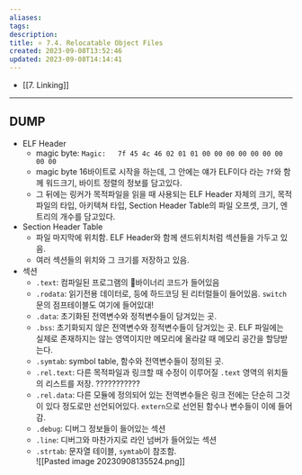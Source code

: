 ```yaml
---
aliases: 
tags: 
description:
title: ⭐️ 7.4. Relocatable Object Files
created: 2023-09-08T13:52:46
updated: 2023-09-08T14:14:41
---
```

- [[7. Linking]]
___

## DUMP

- ELF Header
	- magic byte: `Magic:   7f 45 4c 46 02 01 01 00 00 00 00 00 00 00 00 00`  
	- magic byte 16바이트로 시작을 하는데, 그 안에는 얘가 ELF이다 라는 `7f`와 함께 워드크기, 바이트 정렬의 정보를 담고있다.
	- 그 뒤에는 링커가 목적파일을 읽을 때 사용되는 ELF Header 자체의 크기, 목적파일의 타입, 아키텍쳐 타입, Section Header Table의 파일 오프셋, 크기, 엔트리의 개수를 담고있다.
- Section Header Table
	- 파일 마지막에 위치함. ELF Header와 함께 샌드위치처럼 섹션들을 가두고 있음.
	- 여러 섹션들의 위치와 그 크기를 저장하고 있음.
- 섹션
	- `.text`: 컴파일된 프로그램의 바이너리 코드가 들어있음
	- `.rodata`: 읽기전용 데이터로, 등에 하드코딩 된 리터럴들이 들어있음. `switch`문의 점프테이블도 여기에 들어있대!
	- `.data`: 초기화된 전역변수와 정적변수들이 담겨있는 곳.  
	- `.bss`: 초기화되지 않은 전역변수와 정적변수들이 담겨있는 곳. ELF 파일에는 실제로 존재하지는 않는 영역이지만 메모리에 올라갈 때 메모리 공간을 할당받는다.  
	- `.symtab`: symbol table, 함수와 전역변수들이 정의된 곳.
	- `.rel.text`: 다른 목적파일과 링크할 때 수정이 이루어질 `.text` 영역의 위치들의 리스트를 저장. ???????????
	- `.rel.data`: 다른 모듈에 정의되어 있는 전역변수들은 링크 전에는 단순히 그것이 있다 정도로만 선언되어있다. `extern`으로 선언된 함수나 변수들이 이에 들어감.
	- `.debug`: 디버그 정보들이 들어있는 섹션
	- `.line`: 디버그와 마찬가지로 라인 넘버가 들어있는 섹션
	- `.strtab`: 문자열 테이블, `symtab`이 참조함.  
![[Pasted image 20230908135524.png]]
